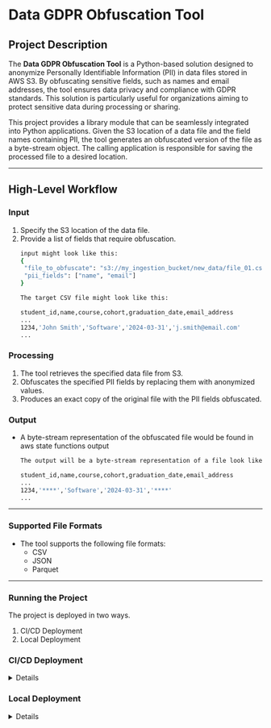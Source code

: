 # Data GDPR Obfuscation Tool

## Project Description
The **Data GDPR Obfuscation Tool** is a Python-based solution designed to anonymize Personally Identifiable Information (PII) in data files stored in AWS S3. By obfuscating sensitive fields, such as names and email addresses, the tool ensures data privacy and compliance with GDPR standards. This solution is particularly useful for organizations aiming to protect sensitive data during processing or sharing.

This project provides a library module that can be seamlessly integrated into Python applications. Given the S3 location of a data file and the field names containing PII, the tool generates an obfuscated version of the file as a byte-stream object. The calling application is responsible for saving the processed file to a desired location.

---

## High-Level Workflow

### Input
1. Specify the S3 location of the data file.
2. Provide a list of fields that require obfuscation.
   ```bash
   input might look like this:
   {
    "file_to_obfuscate": "s3://my_ingestion_bucket/new_data/file_01.csv", 
    "pii_fields": ["name", "email"]
   }

   The target CSV file might look like this:
   
   student_id,name,course,cohort,graduation_date,email_address
   ...
   1234,'John Smith','Software','2024-03-31','j.smith@email.com' 
   ...
   ```

### Processing
1. The tool retrieves the specified data file from S3.
2. Obfuscates the specified PII fields by replacing them with anonymized values.
3. Produces an exact copy of the original file with the PII fields obfuscated.

### Output
- A byte-stream representation of the obfuscated file would be found in aws state functions output

  ```bash
  The output will be a byte-stream representation of a file look like this:
  
  student_id,name,course,cohort,graduation_date,email_address
  ...
  1234,'****','Software','2024-03-31','****'
  ...
  ```


---
### Supported File Formats
- The tool supports the following file formats:
  - CSV
  - JSON
  - Parquet

---

### Running the Project
The project is deployed in two ways.

1. CI/CD Deployment
2. Local Deployment

### **CI/CD Deployment**
<details>

#### **Prerequisites**
- GitHub Secrets
  - Configure GitHub Secrets to store the following:
    - AWS IAM Access Key
    - AWS IAM Secret Access Key
    - AWS Region

- S3 Bucket
  - This project expects two S3 buckets exist in AWS:
    1. To store terraform state files:
        - If you have already have a bucket then replace the `bucket` argument in `main.tf` file under the Terraform configuration.
        - Otherwise, Create a S3 bucket with a globally unique name in AWS console and replace the `bucket` argument with the recently created bucket name in `main.tf` file under the Terraform configuration.
    2. S3 bucket which contains data files. 
        - Update with your S3 bucket name in the `vars.tf` file under the Terraform configuration. Ensures that this bucket has data files

#### **Steps**

1. The project will be deployed automatimatically by GitHub actions workflow, once the codebase is pushed or pull request made on main branch of Github
2. Retrieve the ARN of the Step Function from the AWS Management Console, once the repo is deployed on AWS.
3. Start the Step Function execution using the following command on AWS CLI of Linux or Mac OS machine:
   ```bash
   aws stepfunctions start-execution \
     --state-machine-arn "<STEP_FUNCTION_ARN>" \
     --input '{ "file_to_obfuscate": "<S3_OBJECT_URI>", "pii_fields": ["<PII_FIELD_1>", "<PII_FIELD_2>"] }'
   ```
   update with your S3 object URI, list of pii_fields in the above command. 
#### Example
  ```bash
  aws stepfunctions start-execution \
    --state-machine-arn "arn:aws:states:us-east-1:123456789012:stateMachine:InvokeLambdaAndRetrieveFile" \
    --input '{ "file_to_obfuscate": "s3://my-bucket/sample.csv", "pii_fields": ["name", "email"] }'
  ```
  Start the Step Function execution using the following command on AWS CLI of Windows OS machine:
  ```bash
  aws stepfunctions start-execution \
  --state-machine-arn "<STEP_FUNCTION_ARN>" \
  --input "{\"file_to_obfuscate\": \"<S3_OBJECT_URI>\", \"pii_fields\": [\"<PII_FIELD_1>\", \"<PII_FIELD_2>\"]}"
  ```
</details>

### **Local Deployment**
<details>

#### **Prerequisites**
- Configure your IAM role on the AWS CLI using the following command:
  ```bash
  aws configure
  ```

- S3 Bucket
  - This project expects two S3 buckets exist in AWS:
    1. To store terraform state files:
        - If you have already have a bucket then replace the `bucket` argument in `main.tf` file under the Terraform configuration.
        - Otherwise, Create a S3 bucket with a globally unique name in AWS console and replace the `bucket` argument with the recently created bucket name in `main.tf` file under the Terraform configuration.
    2. S3 bucket which contains data files. 
        - Update with your S3 bucket name in the `vars.tf` file under the Terraform configuration. Ensures that this bucket has data files

- Ensure you have the following installed on your machine:
  - Python 3.x
  - **`make`** command utility.
    ```bash
    pip install make
    ```

#### **Steps**
- Clone the project.
- Project Build and Testing Instructions.
  
  This project uses a Makefile to automate the setup, testing and code quality checks. Below are the instructions for building and running various checks on the project locally.
  1. Create virtual environment and install the necessary dependencies for the project
  ```bash
  make install-dependencies
  ```

  2. To perform security checks on the project, use:
  ```bash
  make run-security
  ```

  3. To run unit tests and test coverage, execute:
  ```bash
  make run-tests
  ```

  4. To execute all necessary setup, security checks and unit tests all at once, use:
  ```bash
  make run-all
  ```

- Deployment Instructions

  1. Navigate to the `terraform` folder of the repository.

  2. Run the following commands to deploy locally:
      - initialize the terraform:
        ```bash
        terraform init
        ```
      - plan the configuration:
        ```bash
        terraform plan
        ```
      - deploy the resources:
        ```bash
        terraform apply
        ```
        enter `yes` when prompted

- Execute the code
  1. Navigate to the `terraform` folder of the repository.
  2. Start the Step Function execution using the following command on Linux or Mac OS once resources are deployed:

    ```bash
    aws stepfunctions start-execution \
      --state-machine-arn "$(terraform output -raw state_machine_arn)" \
      --input '{ "file_to_obfuscate": "<S3_OBJECT_URI>", "pii_fields": ["<PII_FIELD_1>", "<PII_FIELD_2>"] }'
    ```
    update with your S3 object URI, list of pii_fields in the above command. 

  #### Example
  ```bash
  aws stepfunctions start-execution \
    --state-machine-arn "$(terraform output -raw state_machine_arn)" \
    --input '{ "file_to_obfuscate": "s3://my-bucket/sample.csv", "pii_fields": ["email", "address"] }'
  ```

  Start the Step Function execution using the following command on Windows OS:
  ```bash
  aws stepfunctions start-execution \
  --state-machine-arn "$(terraform output -raw state_machine_arn)" \
  --input "{\"file_to_obfuscate\": \"<S3_OBJECT_URI>\", \"pii_fields\": [\"<PII_FIELD_1>\", \"<PII_FIELD_2>\"]}"
  ```
</details>